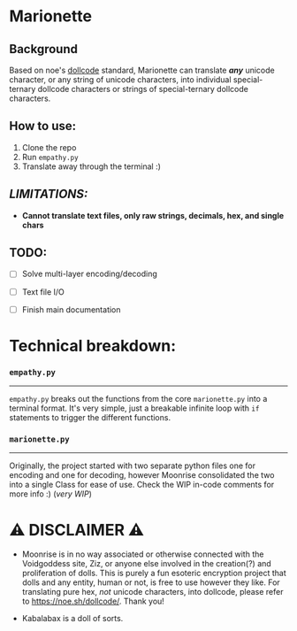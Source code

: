 # Marionette

## Background

Based on noe's [dollcode](https://noe.sh/dollcode/) standard, Marionette can translate ***any*** unicode character, or any string of unicode characters, into individual special-ternary dollcode characters or strings of special-ternary dollcode characters.

## How to use:

1. Clone the repo
2. Run ``empathy.py``
3. Translate away through the terminal :)


## *LIMITATIONS:*

- **Cannot translate text files, only raw strings, decimals, hex, and single chars**

## TODO:
- [ ] Solve multi-layer encoding/decoding
- [ ] Text file I/O
- [ ] Finish main documentation


# Technical breakdown:

### ``empathy.py``
---

``empathy.py`` breaks out the functions from the core ``marionette.py`` into a terminal format. It's very simple, just a breakable infinite loop with ``if`` statements to trigger the different functions.

### ``marionette.py``
---

Originally, the project started with two separate python files one for encoding and one for decoding, however Moonrise consolidated the two into a single Class for ease of use. Check the WIP in-code comments for more info :) (*very WIP*)

# ⚠️ DISCLAIMER ⚠️
- Moonrise is in no way associated or otherwise connected with the Voidgoddess site, Ziz, or anyone else involved in the creation(?) and proliferation of dolls. This is purely a fun esoteric encryption project that dolls and any entity, human or not, is free to use however they like. For translating pure hex, *not* unicode characters, into dollcode, please refer to https://noe.sh/dollcode/. Thank you!

- Kabalabax is a doll of sorts.
